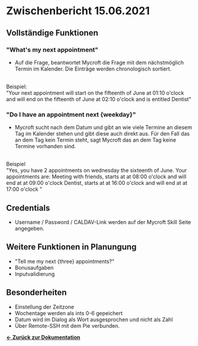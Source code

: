 # Zwischenbericht 15.06.2021

## Vollständige Funktionen
 ### "What's my next appointment"
* Auf die Frage, beantwortet Mycroft die Frage mit dem nächstmöglich Termin im Kalender. Die Einträge werden chronologisch sortiert.
<br>
Beispiel:<br>
"Your next appointment will start on the fifteenth of June at 01:10 o'clock and will end on the   fifteenth of June at 02:10 o'clock and is entitled Dentist"

### "Do I have an appointment next {weekday}"
* Mycroft sucht nach dem Datum und gibt an wie viele Termine an diesem Tag im Kalender stehen und gibt diese auch direkt aus.
Für den Fall das an dem Tag kein Termin steht, sagt Mycroft das an dem Tag keine Termine vorhanden sind.
<br>
Beispiel <br>
"Yes, you have 2 appointments on wednesday the sixteenth of June. Your appointments are:
 Meeting with friends, starts at at 08:00 o'clock and will end at at 09:00 o'clock
 Dentist, starts at at 16:00 o'clock and will end at at 17:00 o'clock "

## Credentials
* Username / Password / CALDAV-Link werden auf der Mycroft Skill Seite angegeben.

## Weitere Funktionen in Planungung
 * "Tell me my next {three} appointments?"
 * Bonusaufgaben
 * Inputvalidierung

## Besonderheiten
* Einstellung der Zeitzone
* Wochentage werden als ints 0-6 gepeichert
* Datum wird im Dialog als Wort ausgesprochen und nicht als Zahl
* Über Remote-SSH mit dem Pie verbunden.

[**<- Zurück zur Dokumentation**](./Dokumentation.md)